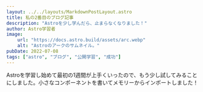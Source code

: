 ```yaml
---
layout: ../../layouts/MarkdownPostLayout.astro
title: 私の2番目のブログ記事
description: "Astroを少し学んだら、止まらなくなりました！"
author: Astro学習者
image:
    url: "https://docs.astro.build/assets/arc.webp"
    alt: "Astroのアークのサムネイル。"
pubDate: 2022-07-08
tags: ["astro", "ブログ", "公開学習", "成功"]
---
```

Astroを学習し始めて最初の1週間が上手くいったので、もう少し試してみることにしました。小さなコンポーネントを書いてメモリーからインポートしました！